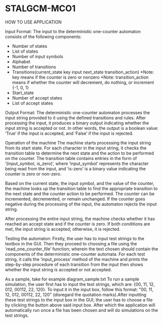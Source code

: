 # STALGCM-MCO1
HOW TO USE APPLICATION

Input Format:
The input to the deterministic one-counter automaton consists of the following components:
- Number of states
- List of states
- Number of input symbols
- Alphabet
- Number of transitions
- Transitions(current_state key input next_state transition_action)
  *Note: key means if the counter is zero or nonzero
  *Note: transition_action means if whether the counter will decrement, do nothing, or increment {-1, 0, 1}
- Start_state
- Number of accept states
- List of accept states

Output Format:
The deterministic one-counter automaton processes the input string provided to it using the defined transitions and rules. After processing the input, it produces a binary output indicating whether the input string is accepted or not. In other words, the output is a boolean value: ‘True’ if the input is accepted, and ‘False’ if the input is rejected.

Operation of the machine
The machine starts processing the input string from its start state. For each character in the input string, it checks the transition table to determine the next state and the action to be performed on the counter. The transition table contains entries in the form of ‘(input_symbol, is_zero)’, where ‘input_symbol’ represents the character being read from the input, and ‘is-zero’ is a binary value indicating the counter is zero or non-zero.

Based on the current state, the input symbol, and the value of the counter, the machine looks up the transition table to find the appropriate transition to the next state and the counter action to be performed. The counter can be incremented, decremented, or remain unchanged. If the counter goes negative during the processing of the input, the automaton rejects the input string.

After processing the entire input string, the machine checks whether it has reached an accept state and if the counter is zero. If both conditions are met, the input string is accepted; otherwise, it is rejected.

Testing the automaton:
Firstly, the user has to input test strings to the textbox in the GUI. Then they proceed to choosing a file using the ‘read_one_counter_file’ function; wherein the text chosen should contain the components of the deterministic one-counter automata. For each test string, it calls the ‘input_process’ method of the machine and prints the step-by-step procedure of each transition from the input then shows whether the input string is accepted or not accepted.


As a sample, take for example diagram_sample.txt
To run a sample simulation, the user first has to input the test strings, which are: {00, 11, 12, 012, 00112, 22, 120}. To input it in the input box, follow this format: "00, 11, 12, 012, 00112, 22, 120" (disregard the quotation marks).After inputting these test strings to the input box in the GUI, the user has to choose a file by clicking the button above said input box. After which the application will automatically run once a file has been chosen and will do simulations on the test strings.